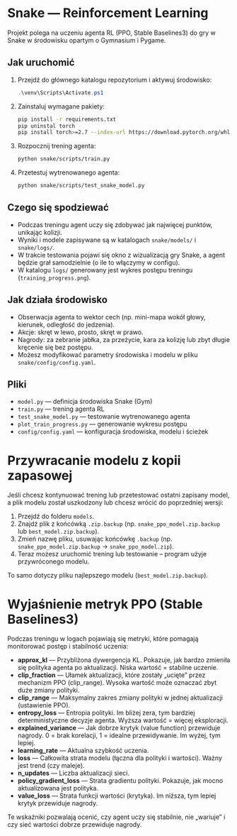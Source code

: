 # Snake — Reinforcement Learning

Projekt polega na uczeniu agenta RL (PPO, Stable Baselines3) do gry w Snake w środowisku opartym o Gymnasium i Pygame.

## Jak uruchomić

1. Przejdź do głównego katalogu repozytorium i aktywuj środowisko:
   ```powershell
   .\venv\Scripts\Activate.ps1
   ```
2. Zainstaluj wymagane pakiety:
   ```bash
   pip install -r requirements.txt
   pip uninstal torch
   pip install torch>=2.7 --index-url https://download.pytorch.org/whl/cu128
   ```
3. Rozpocznij trening agenta:
   ```bash
   python snake/scripts/train.py
   ```
4. Przetestuj wytrenowanego agenta:
   ```bash
   python snake/scripts/test_snake_model.py
   ```

## Czego się spodziewać
- Podczas treningu agent uczy się zdobywać jak najwięcej punktów, unikając kolizji.
- Wyniki i modele zapisywane są w katalogach `snake/models/` i `snake/logs/`.
- W trakcie testowania pojawi się okno z wizualizacją gry Snake, a agent będzie grał samodzielnie (o ile to włączymy w configu).
- W katalogu `logs/` generowany jest wykres postępu treningu (`training_progress.png`).

## Jak działa środowisko
- Obserwacja agenta to wektor cech (np. mini-mapa wokół głowy, kierunek, odległość do jedzenia).
- Akcje: skręt w lewo, prosto, skręt w prawo.
- Nagrody: za zebranie jabłka, za przeżycie, kara za kolizję lub zbyt długie kręcenie się bez postępu.
- Możesz modyfikować parametry środowiska i modelu w pliku `snake/config/config.yaml`.

## Pliki
- `model.py` — definicja środowiska Snake (Gym)
- `train.py` — trening agenta RL
- `test_snake_model.py` — testowanie wytrenowanego agenta
- `plot_train_progress.py` — generowanie wykresu postępu
- `config/config.yaml` — konfiguracja środowiska, modelu i ścieżek

# Przywracanie modelu z kopii zapasowej

Jeśli chcesz kontynuować trening lub przetestować ostatni zapisany model, a plik modelu został uszkodzony lub chcesz wrócić do poprzedniej wersji:

1. Przejdź do folderu `models`.
2. Znajdź plik z końcówką `.zip.backup` (np. `snake_ppo_model.zip.backup` lub `best_model.zip.backup`).
3. Zmień nazwę pliku, usuwając końcówkę `.backup` (np. `snake_ppo_model.zip.backup` → `snake_ppo_model.zip`).
4. Teraz możesz uruchomić trening lub testowanie – program użyje przywróconego modelu.

To samo dotyczy pliku najlepszego modelu (`best_model.zip.backup`).

# Wyjaśnienie metryk PPO (Stable Baselines3)

Podczas treningu w logach pojawiają się metryki, które pomagają monitorować postęp i stabilność uczenia:

- **approx_kl** — Przybliżona dywergencja KL. Pokazuje, jak bardzo zmieniła się polityka agenta po aktualizacji. Niska wartość = stabilne uczenie.
- **clip_fraction** — Ułamek aktualizacji, które zostały „ucięte” przez mechanizm PPO (clip_range). Wysoka wartość może oznaczać zbyt duże zmiany polityki.
- **clip_range** — Maksymalny zakres zmiany polityki w jednej aktualizacji (ustawienie PPO).
- **entropy_loss** — Entropia polityki. Im bliżej zera, tym bardziej deterministyczne decyzje agenta. Wyższa wartość = więcej eksploracji.
- **explained_variance** — Jak dobrze krytyk (value function) przewiduje nagrody. 0 = brak korelacji, 1 = idealne przewidywanie. Im wyżej, tym lepiej.
- **learning_rate** — Aktualna szybkość uczenia.
- **loss** — Całkowita strata modelu (łączna dla polityki i wartości). Ważny jest trend (czy maleje).
- **n_updates** — Liczba aktualizacji sieci.
- **policy_gradient_loss** — Strata gradientu polityki. Pokazuje, jak mocno aktualizowana jest polityka.
- **value_loss** — Strata funkcji wartości (krytyka). Im niższa, tym lepiej krytyk przewiduje nagrody.

Te wskaźniki pozwalają ocenić, czy agent uczy się stabilnie, nie „wariuje” i czy sieć wartości dobrze przewiduje nagrody.
